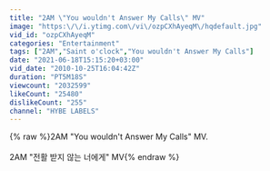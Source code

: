 ```yaml
---
title: "2AM \"You wouldn't Answer My Calls\" MV"
image: "https:\/\/i.ytimg.com\/vi\/ozpCXhAyeqM\/hqdefault.jpg"
vid_id: "ozpCXhAyeqM"
categories: "Entertainment"
tags: ["2AM","Saint o'clock","You wouldn't Answer My Calls"]
date: "2021-06-18T15:15:20+03:00"
vid_date: "2010-10-25T16:04:42Z"
duration: "PT5M18S"
viewcount: "2032599"
likeCount: "25480"
dislikeCount: "255"
channel: "HYBE LABELS"
---
```

{% raw %}2AM &quot;You wouldn't Answer My Calls&quot; MV.<br /><br />2AM &quot;전활 받지 않는 너에게&quot; MV{% endraw %}
